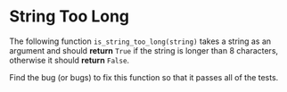 # String Too Long

The following function `is_string_too_long(string)` takes a string as an argument and should **return** `True` if the string 
is longer than 8 characters, otherwise it should **return** `False`.

Find the bug (or bugs) to fix this function so that it passes all of the tests.
